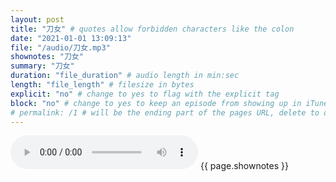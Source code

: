 ```yaml
---
layout: post
title: "刀女" # quotes allow forbidden characters like the colon
date: "2021-01-01 13:09:13"
file: "/audio/刀女.mp3"
shownotes: "刀女"
summary: "刀女"
duration: "file_duration" # audio length in min:sec
length: "file_length" # filesize in bytes
explicit: "no" # change to yes to flag with the explicit tag
block: "no" # change to yes to keep an episode from showing up in iTunes
# permalink: /1 # will be the ending part of the pages URL, delete to default to the title
---
```


<audio controls>
<source src="{{site.url}}{{site.baseurl}}{{ page.file }}" type="audio/x-mp3">
Your browser does not support the audio element.
</audio>
{{ page.shownotes }}
